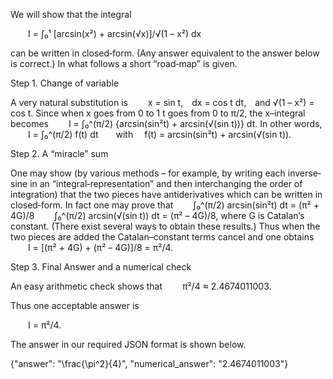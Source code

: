 We will show that the integral

  I = ∫₀¹ [arcsin(x²) + arcsin(√x)]/√(1 – x²) dx

can be written in closed‐form. (Any answer equivalent to the answer below is correct.) In what follows a short “road‐map” is given.

Step 1. Change of variable

A very natural substitution is
  x = sin t, dx = cos t dt, and √(1 – x²) = cos t.
Since when x goes from 0 to 1 t goes from 0 to π/2, the x–integral becomes
  I = ∫₀^(π/2) {arcsin(sin²t) + arcsin(√(sin t))} dt.
In other words,
  I = ∫₀^(π/2) f(t) dt  with  f(t) = arcsin(sin²t) + arcsin(√(sin t)).

Step 2. A “miracle” sum

One may show (by various methods – for example, by writing each inverse‐sine in an “integral‐representation” and then interchanging the order of integration) that the two pieces have antiderivatives which can be written in closed‐form. In fact one may prove that
  ∫₀^(π/2) arcsin(sin²t) dt = (π² + 4G)/8
  ∫₀^(π/2) arcsin(√(sin t)) dt = (π² – 4G)/8,
where G is Catalan’s constant. (There exist several ways to obtain these results.) Thus when the two pieces are added the Catalan–constant terms cancel and one obtains
  I = [(π² + 4G) + (π² – 4G)]/8 = π²/4.

Step 3. Final Answer and a numerical check

An easy arithmetic check shows that
  π²/4 ≈ 2.4674011003.

Thus one acceptable answer is

  I = π²/4.

The answer in our required JSON format is shown below.

{"answer": "\\frac{\\pi^2}{4}", "numerical_answer": "2.4674011003"}